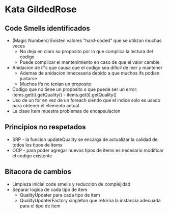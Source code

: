 # Kata GildedRose  #
## Code Smells identificados ##
- (Magic Numbers) Existen valores "hard-coded" que se utilizan muchas veces
  - No deja en claro su proposito por lo que complica la lectura del codigo
  - Puede complicar el mantenimiento en caso de que el valor cambie 
- Anidacion de if's que causa que el codigo sea dificil de leer y mantener
  - Ademas de anidacion innecesaria debido a que muchos ifs podian juntarse
  - Muchos ifs no tenian un proposito
- Codigo que no tiene un proposito o que puede ser un error: items.get(i).getQuality() - items.get(i).getQuality()
- Uso de un for en vez de un foreach siendo que el indice solo es usado para obtener el elemento actual
- La clase Item muestra problemas de encapsulacion 
## Principios no respetados ##
- SRP - la funcion updateQuality se encarga de actualizar la calidad de todos los tipos de items
- OCP - para poder agregar nuevos tipos de items es necesario modificar el codigo existente  

## Bitacora de cambios ##
- Limpieza inicial code smells y reduccion de complejidad 
- Separar logica de cada tipo de item
  - QualityUpdater para cada tipo de item
  - QualityUpdaterFactory singleton que retorna la instancia adecuada para el tipo de item
  